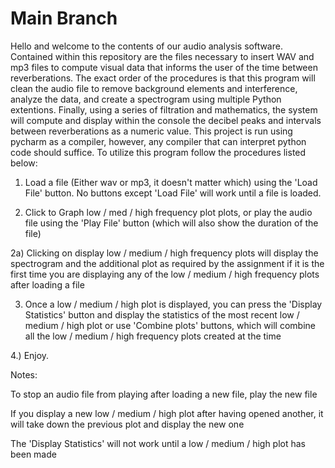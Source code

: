 # Main Branch

Hello and welcome to the contents of our audio analysis software.
Contained within this repository are the files necessary to insert WAV and mp3 files to compute visual data that informs the user of the time between reverberations. The exact order of the procedures is that this program will clean the audio file to remove background elements and interference, analyze the data, and create a spectrogram using multiple Python extentions. Finally, using a series of filtration and mathematics, the system will compute and display within the console the decibel peaks and intervals between reverberations as a numeric value. This project is run using pycharm as a compiler, however, any compiler that can interpret python code should suffice. To utilize this program follow the procedures listed below:


1) Load a file (Either wav or mp3, it doesn't matter which) using the 'Load File' button. No buttons except 'Load File' will work until a file is loaded.
  
2) Click to Graph low / med / high frequency plot plots, or play the audio file using the 'Play File' button (which will also show the duration of the file)

2a) Clicking on display low / medium / high frequency plots will display the spectrogram and the additional plot as required by the assignment
       if it is the first time you are displaying any of the low / medium / high frequency plots after loading a file
  
3) Once a low / medium / high plot is displayed, you can press the 'Display Statistics' button and display the statistics of the most recent low / medium / high plot or use 'Combine plots' buttons, which will combine all the low / medium / high frequency plots created at the time

4.) Enjoy.





Notes: 

To stop an audio file from playing after loading a new file, play the new file

If you display a new low / medium / high plot after having opened another, it will take down the previous plot and display the new one

The 'Display Statistics' will not work until a low / medium / high plot has been made
